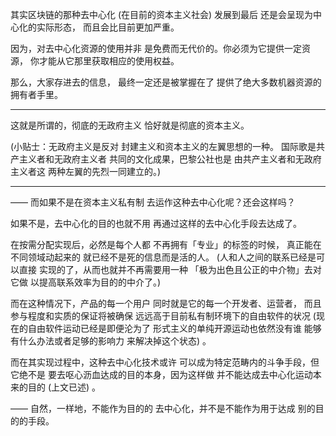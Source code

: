 其实区块链的那种去中心化
 (在目前的资本主义社会) 发展到最后
还是会呈现为中心化的实际形态，
而且会比目前更加严重。

因为，对去中心化资源的使用并非
是免费而无代价的。你必须为它提供一定资源，
你才能从它那里获取相应的使用权益。

那么，大家存进去的信息，
最终一定还是被掌握在了
提供了绝大多数机器资源的
拥有者手里。

-----

这就是所谓的，彻底的无政府主义
恰好就是彻底的资本主义。

 (小贴士：无政府主义是反对
封建主义和资本主义的左翼思想的一种。
国际歌是共产主义者和无政府主义者
共同的文化成果，巴黎公社也是
由共产主义者和无政府主义者这
两种左翼的先烈一同建立的。) 

-----

—— 而如果不是在资本主义私有制
去运作这种去中心化呢？还会这样吗？

如果不是，去中心化的目的也就不用
再通过这样的去中心化手段去达成了。

在按需分配实现后，必然是每个人都
不再拥有「专业」的标签的时候，
真正能在不同领域动起来的
就已经不是死的信息而是活的人。
 (人和人之间的联系已经是可以直接
实现的了，从而也就并不再需要用一种
「极为出色且公正的中介物」去对它做
以提高联系效率为目的的中介了。) 

而在这种情况下，产品的每一个用户
同时就是它的每一个开发者、运营者，
而且参与程度和实质的保证将被确保
远远高于目前私有制环境下的自由软件的状况
 (现在的自由软件运动已经是即便沦为了
形式主义的单纯开源运动也依然没有谁
能够有什么办法或者足够的影响力
来解决掉这个状态) 。

而在其实现过程中，这种去中心化技术或许
可以成为特定范畴内的斗争手段，但它绝不是
要去呕心沥血达成的目的本身，因为这样做
并不能达成去中心化运动本来的目的
 (上文已述) 。

—— 自然，一样地，不能作为目的的
去中心化，并不是不能作为用于达成
别的目的的手段。
